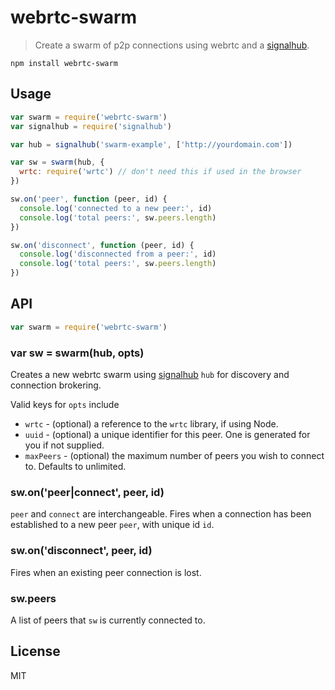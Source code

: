 # webrtc-swarm

> Create a swarm of p2p connections using webrtc and a
[signalhub](https://github.com/mafintosh/signalhub).

```
npm install webrtc-swarm
```

## Usage

``` js
var swarm = require('webrtc-swarm')
var signalhub = require('signalhub')

var hub = signalhub('swarm-example', ['http://yourdomain.com'])

var sw = swarm(hub, {
  wrtc: require('wrtc') // don't need this if used in the browser
})

sw.on('peer', function (peer, id) {
  console.log('connected to a new peer:', id)
  console.log('total peers:', sw.peers.length)
})

sw.on('disconnect', function (peer, id) {
  console.log('disconnected from a peer:', id)
  console.log('total peers:', sw.peers.length)
})
```

## API

```js
var swarm = require('webrtc-swarm')
```

### var sw = swarm(hub, opts)

Creates a new webrtc swarm using
[signalhub](https://github.com/mafintosh/signalhub) `hub` for discovery and
connection brokering.

Valid keys for `opts` include

- `wrtc` - (optional) a reference to the `wrtc` library, if using Node.
- `uuid` - (optional) a unique identifier for this peer. One is generated for you
if not supplied.
- `maxPeers` - (optional) the maximum number of peers you wish to connect to.
Defaults to unlimited.

### sw.on('peer|connect', peer, id)

`peer` and `connect` are interchangeable. Fires when a connection has been
established to a new peer `peer`, with unique id `id`.

### sw.on('disconnect', peer, id)

Fires when an existing peer connection is lost.

### sw.peers

A list of peers that `sw` is currently connected to.


## License

MIT
